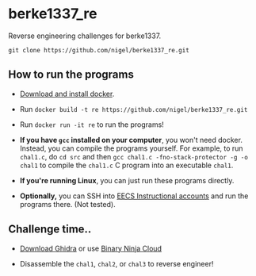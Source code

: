# berke1337_re
Reverse engineering challenges for berke1337.

`git clone https://github.com/nigel/berke1337_re.git`


## How to run the programs 
- [Download and install docker](https://docs.docker.com/get-docker/).
- Run `docker build -t re https://github.com/nigel/berke1337_re.git`
- Run `docker run -it re` to run the programs!

- **If you have `gcc` installed on your computer**, you won't need docker. Instead, you can compile the programs yourself. For example, to run `chal1.c`, do `cd src` and then `gcc chal1.c -fno-stack-protector -g -o chal1` to compile the `chal1.c` C program into an executable `chal1`.
- **If you're running Linux**, you can just run these programs directly.
- **Optionally,** you can SSH into [EECS Instructional accounts](https://acropolis.cs.berkeley.edu/~account/webacct/) and run the programs there. (Not tested).


## Challenge time..
- [Download Ghidra](https://ghidra-sre.org/) or use [Binary Ninja Cloud](https://cloud.binary.ninja/) 

- Disassemble the `chal1`, `chal2`, or `chal3` to reverse engineer!
